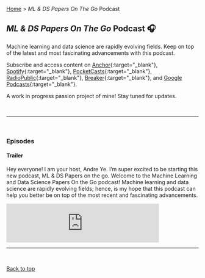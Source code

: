 [Home](https://andre-ye.github.io/) > *ML & DS Papers On The Go* Podcast

## *ML & DS Papers On The Go* Podcast 🎧
Machine learning and data science are rapidly evolving fields. Keep on top of the latest and most fascinating advancements with this podcast.

Subscribe and access content on [Anchor](https://anchor.fm/andre-ye){:target="_blank"}, [Spotify](https://open.spotify.com/show/0wUzfk9C6nnH9G0tKXudUe){:target="_blank"}, [PocketCasts](https://pca.st/lm5pi7f7){:target="_blank"}, [RadioPublic](https://radiopublic.com/ml-ds-papers-on-the-go-6r4wRd){:target="_blank"}, [Breaker](https://www.breaker.audio/ml-and-ds-papers-on-the-go){:target="_blank"}, and [Google Podcasts](https://podcasts.google.com/feed/aHR0cHM6Ly9hbmNob3IuZm0vcy80YjdjODQ5MC9wb2RjYXN0L3Jzcw==?safe=active){:target="_blank"}.

A work in progress passion project of mine! Stay tuned for updates.

<br>

---

<br>

### Episodes

#### Trailer
Hey everyone! I am your host, Andre Ye. I’m super excited to be starting this new podcast, ML & DS Papers on the go.
Welcome to the Machine Learning and Data Science Papers On the Go podcast! Machine learning and data science are rapidly evolving fields; hence, is my hope that this podcast can help you better be on top of the most recent and fascinating advancements.
<html>
  <iframe src="https://anchor.fm/andre-ye/embed/episodes/Trailer--Welcome-to-the-ML--DS-Papers-On-The-Go-Podcast-eq3ku7/a-a4iv72p" height="102px" width="400px" frameborder="0" scrolling="no"></iframe>
</html>

<br>

---

<br>

[Back to top](#)
